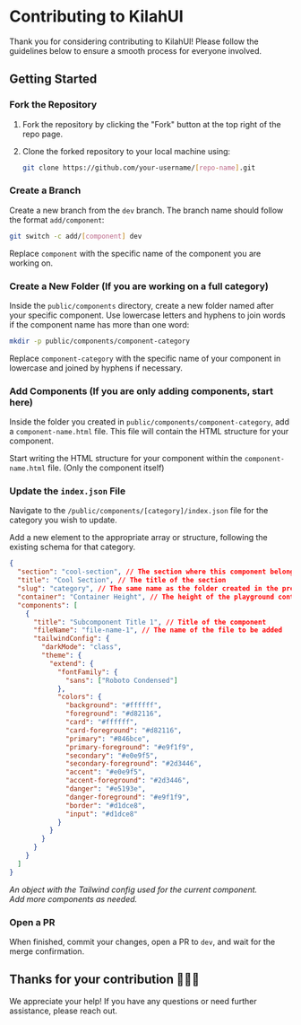 # Contributing to KilahUI

Thank you for considering contributing to KilahUI! Please follow the guidelines below to ensure a smooth process for everyone involved.

## Getting Started

### Fork the Repository

1. Fork the repository by clicking the "Fork" button at the top right of the repo page.
2. Clone the forked repository to your local machine using:

    ```bash
    git clone https://github.com/your-username/[repo-name].git
    ```

### Create a Branch

Create a new branch from the `dev` branch. The branch name should follow the format `add/component`:

```bash
git switch -c add/[component] dev
```

Replace `component` with the specific name of the component you are working on.

### Create a New Folder (If you are working on a full category)

Inside the `public/components` directory, create a new folder named after your specific component. Use lowercase letters and hyphens to join words if the component name has more than one word:

```bash
mkdir -p public/components/component-category
```

Replace `component-category` with the specific name of your component in lowercase and joined by hyphens if necessary.

### Add Components (If you are only adding components, start here)

Inside the folder you created in `public/components/component-category`, add a `component-name.html` file. This file will contain the HTML structure for your component.

Start writing the HTML structure for your component within the `component-name.html` file. (Only the component itself)

### Update the `index.json` File

Navigate to the `/public/components/[category]/index.json` file for the category you wish to update.

Add a new element to the appropriate array or structure, following the existing schema for that category.

```json
{
  "section": "cool-section", // The section where this component belongs (e.g., marketing, dashboard, general-ui)
  "title": "Cool Section", // The title of the section
  "slug": "category", // The same name as the folder created in the previous step
  "container": "Container Height", // The height of the playground container, e.g., "40rem"
  "components": [
    {
      "title": "Subcomponent Title 1", // Title of the component
      "fileName": "file-name-1", // The name of the file to be added
      "tailwindConfig": {
        "darkMode": "class",
        "theme": {
          "extend": {
            "fontFamily": {
              "sans": ["Roboto Condensed"]
            },
            "colors": {
              "background": "#ffffff",
              "foreground": "#d82116",
              "card": "#ffffff",
              "card-foreground": "#d82116",
              "primary": "#846bce",
              "primary-foreground": "#e9f1f9",
              "secondary": "#e0e9f5",
              "secondary-foreground": "#2d3446",
              "accent": "#e0e9f5",
              "accent-foreground": "#2d3446",
              "danger": "#e5193e",
              "danger-foreground": "#e9f1f9",
              "border": "#d1dce8",
              "input": "#d1dce8"
            }
          }
        }
      }
    }
  ]
}
```

_An object with the Tailwind config used for the current component._  
_Add more components as needed._

### Open a PR

When finished, commit your changes, open a PR to `dev`, and wait for the merge confirmation.

## Thanks for your contribution 🤝🤝🤝

We appreciate your help! If you have any questions or need further assistance, please reach out.
